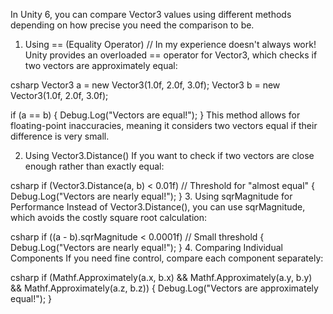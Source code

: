 In Unity 6, you can compare Vector3 values using different methods depending on how precise you need the comparison to be.

1. Using == (Equality Operator) // In my experience doesn't always work!
Unity provides an overloaded == operator for Vector3, which checks if two vectors are approximately equal:

csharp
Vector3 a = new Vector3(1.0f, 2.0f, 3.0f);
Vector3 b = new Vector3(1.0f, 2.0f, 3.0f);

if (a == b)
{
    Debug.Log("Vectors are equal!");
}
This method allows for floating-point inaccuracies, meaning it considers two vectors equal if their difference is very small.

2. Using Vector3.Distance()
If you want to check if two vectors are close enough rather than exactly equal:

csharp
if (Vector3.Distance(a, b) < 0.01f) // Threshold for "almost equal"
{
    Debug.Log("Vectors are nearly equal!");
}
3. Using sqrMagnitude for Performance
Instead of Vector3.Distance(), you can use sqrMagnitude, which avoids the costly square root calculation:

csharp
if ((a - b).sqrMagnitude < 0.0001f) // Small threshold
{
    Debug.Log("Vectors are nearly equal!");
}
4. Comparing Individual Components
If you need fine control, compare each component separately:

csharp
if (Mathf.Approximately(a.x, b.x) && Mathf.Approximately(a.y, b.y) && Mathf.Approximately(a.z, b.z))
{
    Debug.Log("Vectors are approximately equal!");
}
